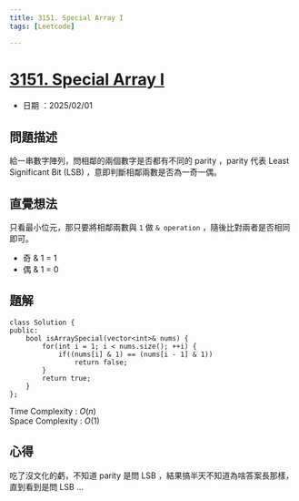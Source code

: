 ```yaml
---
title: 3151. Special Array I
tags: [Leetcode]

---
```


# [3151. Special Array I](https://leetcode.com/problems/special-array-i/description/?envType=daily-question&envId=2025-02-01)  
+ 日期 ：2025/02/01  

## 問題描述  
給一串數字陣列，問相鄰的兩個數字是否都有不同的 parity ，parity 代表 Least Significant Bit (LSB) ，意即判斷相鄰兩數是否為一奇一偶。  

## 直覺想法  
只看最小位元，那只要將相鄰兩數與 `1` 做 `& operation` ，隨後比對兩者是否相同即可。  

+ 奇 & 1 = 1  
+ 偶 & 1 = 0  

## 題解  
```cpp=
class Solution {
public:
    bool isArraySpecial(vector<int>& nums) {
        for(int i = 1; i < nums.size(); ++i) {
            if((nums[i] & 1) == (nums[i - 1] & 1))
                return false;
        }
        return true;
    }
};
```

Time Complexity : $O(n)$  
Space Complexity : $O(1)$  

## 心得  
吃了沒文化的虧，不知道 parity 是問 LSB ，結果搞半天不知道為啥答案長那樣，直到看到是問 LSB ...  
